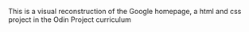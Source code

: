 This is a visual reconstruction of the Google homepage, a html and css project in the Odin Project curriculum
